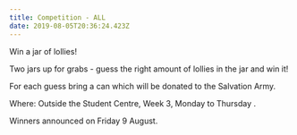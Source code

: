 ```yaml
---
title: Competition - ALL
date: 2019-08-05T20:36:24.423Z
---
```

Win a jar of lollies! 

Two jars up for grabs - guess the right amount of lollies in the jar and win it!

For each guess bring a can which will be donated to the Salvation Army.

Where: Outside the Student Centre, Week 3, Monday to Thursday.

Winners announced on Friday 9 August.

